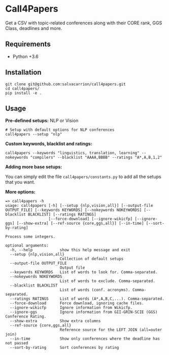 # Call4Papers

Get a CSV with topic-related conferences along with their CORE rank, GGS Class, deadlines and more.


## Requirements

- Python +3.6


## Installation

```
git clone git@github.com:salvacarrion/call4papers.git
cd call4papers/
pip install -e .
```


## Usage

**Pre-defined setups:** NLP or Vision

```
# Setup with default options for NLP conferences
call4papers --setup "nlp"
```

**Custom keywords, blacklist and ratings:**

```
call4papers --keywords "linguistics, translation, learning" --nokeywords "compilers" --blacklist "AAAA,BBBB" --ratings "A*,A,B,1,2"
```

                                                                                              
**Adding more base setups:**                                                                  
                                                                                              
You can simply edit the file ``call4papers/constants.py`` to add all the setups that you want.


**More options:**

```
=> call4papers -h  
usage: call4papers [-h] [--setup {nlp,vision,all}] [--output-file OUTPUT_FILE] [--keywords KEYWORDS] [--nokeywords NOKEYWORDS] [--blacklist BLACKLIST] [--ratings RATINGS]
                   [--force-download] [--ignore-wikicfp] [--ignore-ggs] [--show-extra] [--ref-source {core,ggs,all}] [--in-time] [--sort-by-rating]

Process some integers.

optional arguments:
  -h, --help            show this help message and exit
  --setup {nlp,vision,all}
                        Collection of default setups
  --output-file OUTPUT_FILE
                        Output file
  --keywords KEYWORDS   List of words to look for. Comma-separated.
  --nokeywords NOKEYWORDS
                        List of words to exclude. Comma-separated.
  --blacklist BLACKLIST
                        List of words (conf. acronyms). Comma-separated.
  --ratings RATINGS     List of words (A*,A,B,C,...). Comma-separated.
  --force-download      Force download, ignoring cache files.
  --ignore-wikicfp      Ignore information from Wikicfp.
  --ignore-ggs          Ignore information from GII-GRIN-SCIE (GGS) Conference Rating.
  --show-extra          Show extra columns
  --ref-source {core,ggs,all}
                        Reference source for the LEFT JOIN (all=outer join)
  --in-time             Show only conferences where the deadline has not passed
  --sort-by-rating      Sort conferences by rating
```



